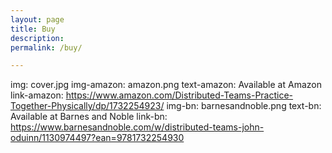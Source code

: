 ```yaml
---
layout: page
title: Buy
description: 
permalink: /buy/

---
```


img: cover.jpg
img-amazon: amazon.png
text-amazon: Available at Amazon
link-amazon: https://www.amazon.com/Distributed-Teams-Practice-Together-Physically/dp/1732254923/
img-bn: barnesandnoble.png
text-bn: Available at Barnes and Noble
link-bn: https://www.barnesandnoble.com/w/distributed-teams-john-oduinn/1130974497?ean=9781732254930

